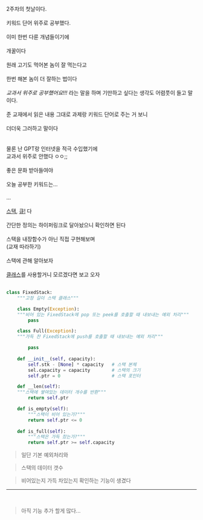 2주차의 첫날이다.<br><br>
키워드 단어 위주로 공부했다.<br><br>
이미 한번 다룬 개념들이기에<br><br>
개꿀이다<br><br>
원래 고기도 먹어본 놈이 잘 먹는다고<br><br>
한번 해본 놈이 더 잘하는 법이다<br><br>
*교과서 위주로 공부했어요!!!* 라는 말을 하며 기만하고 싶다는 생각도 어렴풋이 들고 말이다.<br><br>
준 교재에서 읽은 내용 그대로 과제랑 키워드 단어로 주는 거 보니<br><br>
더더욱 그러하고 말이다<br><br><br>
물론 난 GPT랑 인터넷을 적극 수입했기에<br>
교과서 위주로 안했다 ㅇㅇ;;<br><br>
좋은 문화 받아들여야<br><br>
오늘 공부한 키워드는...<br><br>
...<br><br>
[스택](/wiki/reviews/week1_word/word_stack.md#스택-stack), [큐!](/wiki/reviews/week1_word/word_stack.md#큐-queue) 다<br><br>
간단한 정의는 하이퍼링크로 달아놨으니 확인하면 된다<br><br>
스택을 내장함수가 아닌 직접 구현해보며<br>
(교재 따라하기)<br><br>
스택에 관해 알아보자<br><br>
[클래스](TIL_0717+.md#개념)를 사용할거니 모르겠다면 보고 오자<br><br>
```py
class FixedStack:
    """고정 길이 스택 클래스"""

    class Empty(Exception):
    """비어 있는 FixedStack에 pop 또는 peek를 호출할 때 내보내는 예외 처리"""
        pass

    class Full(Exception):
    """가득 찬 FixedStack에 push를 호출할 때 내보내는 예외 처리"""

        pass
    
    def __init__(self, capacity):
        self.stk - [None] * capacity   # 스택 본체
        sel.capacity = capacity        # 스택의 크기
        self.ptr = 0                   # 스택 포인터

    def __len(self):
    """스택에 쌓여있는 데이터 개수를 반환"""
        return self.ptr

    def is_empty(self):
        """스택이 비어 있는가?"""
        return self.ptr <= 0
        
    def is_full(self):
        """스택은 가득 찼는가?"""
        return self.ptr >= self.capacity
```
> 일단 기본 예외처리와

> 스택의 데이터 갯수

>비어있는지 가득 차있는지 확인하는 기능이 생겼다
___

<br>

> 아직 기능 추가 할게 많다...

```py
```